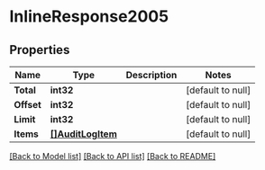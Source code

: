 # InlineResponse2005

## Properties
Name | Type | Description | Notes
------------ | ------------- | ------------- | -------------
**Total** | **int32** |  | [default to null]
**Offset** | **int32** |  | [default to null]
**Limit** | **int32** |  | [default to null]
**Items** | [**[]AuditLogItem**](AuditLogItem.md) |  | [default to null]

[[Back to Model list]](../README.md#documentation-for-models) [[Back to API list]](../README.md#documentation-for-api-endpoints) [[Back to README]](../README.md)

